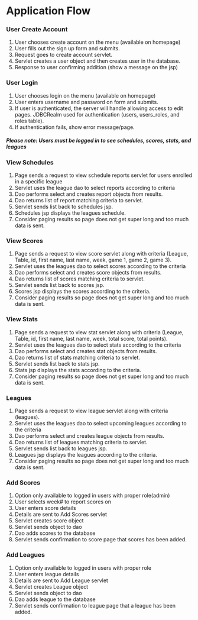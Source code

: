 # Application Flow


### User Create Account

1. User chooses create account on the menu (available on homepage)
1. User fills out the sign up form and submits.
1. Request goes to create account servlet.
1. Servlet creates a user object and then creates user in the database.
1. Response to user confirming addition (show a message on the jsp)

### User Login

1. User chooses login on the menu (available on homepage)
1. User enters username and password on form and submits. 
1. If user is authenticated, the server will handle allowing access to edit 
pages.  JDBCRealm used for authentication (users, users_roles, and roles table).
1. If authentication fails, show error message/page.

##### Please note: Users must be logged in to see schedules, scores, stats, and leagues

### View Schedules

1. Page sends a request to view schedule reports servlet for users enrolled in a specific league
1. Servlet uses the league dao to select reports according to criteria
1. Dao performs select and creates report objects from results.
1. Dao returns list of report matching criteria to servlet.
1. Servlet sends list back to schedules jsp.
1. Schedules jsp displays the leagues schedule.
1. Consider paging results so page does not get super long and too much data 
is sent.

### View Scores

1. Page sends a request to view score servlet along with criteria 
(League, Table, id, first name, last name, week, game 1, game 2, game 3).
1. Servlet uses the leagues dao to select scores according to the criteria
1. Dao performs select and creates score objects from results.
1. Dao returns list of scores matching criteria to servlet.
1. Servlet sends list back to scores jsp.
1. Scores jsp displays the scores according to the criteria.
1. Consider paging results so page does not get super long and too much data 
is sent.

### View Stats

1. Page sends a request to view stat servlet along with criteria
(League, Table, id, first name, last name, week, total score, total points).
1. Servlet uses the leagues dao to select stats according to the criteria
1. Dao performs select and creates stat objects from results.
1. Dao returns list of stats matching criteria to servlet.
1. Servlet sends list back to stats jsp.
1. Stats jsp displays the stats according to the criteria.
1. Consider paging results so page does not get super long and too much data 
is sent.


### Leagues

1. Page sends a request to view league servlet along with criteria
(leagues).
1. Servlet uses the leagues dao to select upcoming leagues according to the criteria
1. Dao performs select and creates league objects from results.
1. Dao returns list of leagues matching criteria to servlet.
1. Servlet sends list back to leagues jsp.
1. Leagues jsp displays the leagues according to the criteria.
1. Consider paging results so page does not get super long and too much data 
is sent.

### Add Scores
1. Option only available to logged in users with proper role(admin)
1. User selects week# to report scores on
1. User enters score details
1. Details are sent to Add Scores servlet
1. Servlet creates score object
1. Servlet sends object to dao
1. Dao adds scores to the database
1. Servlet sends confirmation to score page that scores has been added.

### Add Leagues
1. Option only available to logged in users with proper role
1. User enters league details
1. Details are sent to Add League servlet
1. Servlet creates League object
1. Servlet sends object to dao
1. Dao adds league to the database
1. Servlet sends confirmation to league page that a league has been added.








 